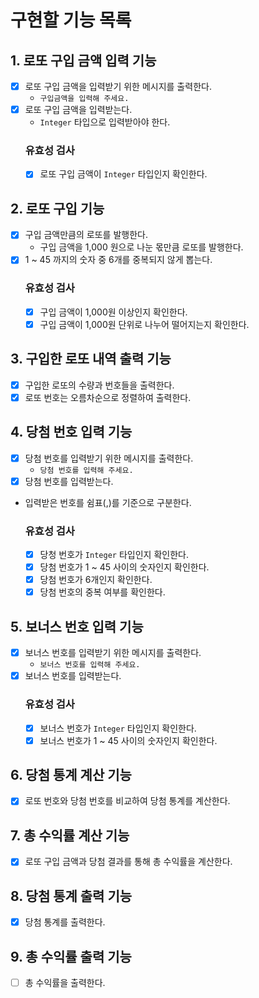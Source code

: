 # 구현할 기능 목록

## 1. 로또 구입 금액 입력 기능

- [X] 로또 구입 금액을 입력받기 위한 메시지를 출력한다.
    - `구입금액을 입력해 주세요.`
- [X] 로또 구입 금액을 입력받는다.
    - `Integer` 타입으로 입력받아야 한다.
  ### 유효성 검사
    - [X] 로또 구입 금액이 `Integer` 타입인지 확인한다.

## 2. 로또 구입 기능

- [X] 구입 금액만큼의 로또를 발행한다.
    - 구입 금액을 1,000 원으로 나눈 몫만큼 로또를 발행한다.
- [X] 1 ~ 45 까지의 숫자 중 6개를 중복되지 않게 뽑는다.
  ### 유효성 검사
    - [X] 구입 금액이 1,000원 이상인지 확인한다.
    - [X] 구입 금액이 1,000원 단위로 나누어 떨어지는지 확인한다.

## 3. 구입한 로또 내역 출력 기능

- [X] 구입한 로또의 수량과 번호들을 출력한다.
- [X] 로또 번호는 오름차순으로 정렬하여 출력한다.

## 4. 당첨 번호 입력 기능

- [X] 당첨 번호를 입력받기 위한 메시지를 출력한다.
    - `당첨 번호를 입력해 주세요.`
- [X] 당첨 번호를 입력받는다.
- 입력받은 번호를 쉼표(,)를 기준으로 구분한다.
  ### 유효성 검사
    - [X] 당청 번호가 `Integer` 타입인지 확인한다.
    - [X] 당첨 번호가 1 ~ 45 사이의 숫자인지 확인한다.
    - [X] 당첨 번호가 6개인지 확인한다.
    - [X] 당첨 번호의 중복 여부를 확인한다.

## 5. 보너스 번호 입력 기능

- [X] 보너스 번호를 입력받기 위한 메시지를 출력한다.
    - `보너스 번호를 입력해 주세요.`
- [X] 보너스 번호를 입력받는다.
  ### 유효성 검사
    - [X] 보너스 번호가 `Integer` 타입인지 확인한다.
    - [X] 보너스 번호가 1 ~ 45 사이의 숫자인지 확인한다.

## 6. 당첨 통계 계산 기능

- [X] 로또 번호와 당첨 번호를 비교하여 당첨 통계를 계산한다.

## 7. 총 수익률 계산 기능

- [X] 로또 구입 금액과 당첨 결과를 통해 총 수익률을 계산한다.

## 8. 당첨 통계 출력 기능

- [X] 당첨 통계를 출력한다.

## 9. 총 수익률 출력 기능

- [ ] 총 수익률을 출력한다.